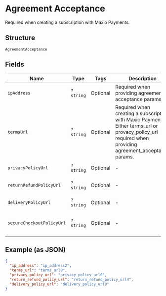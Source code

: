 
# Agreement Acceptance

Required when creating a subscription with Maxio Payments.

## Structure

`AgreementAcceptance`

## Fields

| Name | Type | Tags | Description | Getter | Setter |
|  --- | --- | --- | --- | --- | --- |
| `ipAddress` | `?string` | Optional | Required when providing agreement acceptance params. | getIpAddress(): ?string | setIpAddress(?string ipAddress): void |
| `termsUrl` | `?string` | Optional | Required when creating a subscription with Maxio Payments. Either terms_url or provacy_policy_url required when providing agreement_acceptance params. | getTermsUrl(): ?string | setTermsUrl(?string termsUrl): void |
| `privacyPolicyUrl` | `?string` | Optional | - | getPrivacyPolicyUrl(): ?string | setPrivacyPolicyUrl(?string privacyPolicyUrl): void |
| `returnRefundPolicyUrl` | `?string` | Optional | - | getReturnRefundPolicyUrl(): ?string | setReturnRefundPolicyUrl(?string returnRefundPolicyUrl): void |
| `deliveryPolicyUrl` | `?string` | Optional | - | getDeliveryPolicyUrl(): ?string | setDeliveryPolicyUrl(?string deliveryPolicyUrl): void |
| `secureCheckoutPolicyUrl` | `?string` | Optional | - | getSecureCheckoutPolicyUrl(): ?string | setSecureCheckoutPolicyUrl(?string secureCheckoutPolicyUrl): void |

## Example (as JSON)

```json
{
  "ip_address": "ip_address2",
  "terms_url": "terms_url0",
  "privacy_policy_url": "privacy_policy_url0",
  "return_refund_policy_url": "return_refund_policy_url4",
  "delivery_policy_url": "delivery_policy_url8"
}
```


